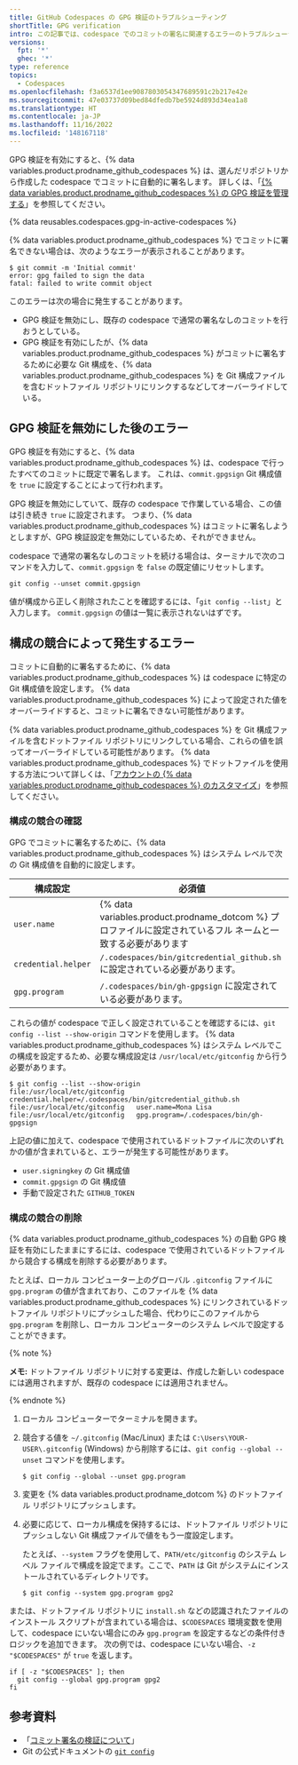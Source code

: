 ```yaml
---
title: GitHub Codespaces の GPG 検証のトラブルシューティング
shortTitle: GPG verification
intro: この記事では、codespace でのコミットの署名に関連するエラーのトラブルシューティングに関するアドバイスを提供します。
versions:
  fpt: '*'
  ghec: '*'
type: reference
topics:
  - Codespaces
ms.openlocfilehash: f3a6537d1ee9087803054347689591c2b217e42e
ms.sourcegitcommit: 47e03737d09bed84dfedb7be5924d893d34ea1a8
ms.translationtype: HT
ms.contentlocale: ja-JP
ms.lasthandoff: 11/16/2022
ms.locfileid: '148167118'
---
```

GPG 検証を有効にすると、{% data variables.product.prodname_github_codespaces %} は、選んだリポジトリから作成した codespace でコミットに自動的に署名します。 詳しくは、「[{% data variables.product.prodname_github_codespaces %} の GPG 検証を管理する](/codespaces/managing-your-codespaces/managing-gpg-verification-for-github-codespaces)」を参照してください。

{% data reusables.codespaces.gpg-in-active-codespaces %}

{% data variables.product.prodname_github_codespaces %} でコミットに署名できない場合は、次のようなエラーが表示されることがあります。

```Shell
$ git commit -m 'Initial commit'
error: gpg failed to sign the data
fatal: failed to write commit object
```

このエラーは次の場合に発生することがあります。 

- GPG 検証を無効にし、既存の codespace で通常の署名なしのコミットを行おうとしている。
- GPG 検証を有効にしたが、{% data variables.product.prodname_github_codespaces %} がコミットに署名するために必要な Git 構成を、{% data variables.product.prodname_github_codespaces %} を Git 構成ファイルを含むドットファイル リポジトリにリンクするなどしてオーバーライドしている。

## GPG 検証を無効にした後のエラー

GPG 検証を有効にすると、{% data variables.product.prodname_github_codespaces %} は、codespace で行ったすべてのコミットに既定で署名します。 これは、`commit.gpgsign` Git 構成値を `true` に設定することによって行われます。

GPG 検証を無効にしていて、既存の codespace で作業している場合、この値は引き続き `true` に設定されます。 つまり、{% data variables.product.prodname_github_codespaces %} はコミットに署名しようとしますが、GPG 検証設定を無効にしているため、それができません。

codespace で通常の署名なしのコミットを続ける場合は、ターミナルで次のコマンドを入力して、`commit.gpgsign` を `false` の既定値にリセットします。

```Shell{:copy}
git config --unset commit.gpgsign
```

値が構成から正しく削除されたことを確認するには、「`git config --list`」と入力します。 `commit.gpgsign` の値は一覧に表示されないはずです。

## 構成の競合によって発生するエラー

コミットに自動的に署名するために、{% data variables.product.prodname_github_codespaces %} は codespace に特定の Git 構成値を設定します。 {% data variables.product.prodname_github_codespaces %} によって設定された値をオーバーライドすると、コミットに署名できない可能性があります。 

{% data variables.product.prodname_github_codespaces %} を Git 構成ファイルを含むドットファイル リポジトリにリンクしている場合、これらの値を誤ってオーバーライドしている可能性があります。 {% data variables.product.prodname_github_codespaces %} でドットファイルを使用する方法について詳しくは、「[アカウントの {% data variables.product.prodname_github_codespaces %} のカスタマイズ](/codespaces/customizing-your-codespace/personalizing-github-codespaces-for-your-account#dotfiles)」を参照してください。

### 構成の競合の確認

GPG でコミットに署名するために、{% data variables.product.prodname_github_codespaces %} はシステム レベルで次の Git 構成値を自動的に設定します。

| 構成設定 | 必須値 |
| --------------------- | -------------- |
| `user.name` | {% data variables.product.prodname_dotcom %} プロファイルに設定されているフル ネームと一致する必要があります |
| `credential.helper` | `/.codespaces/bin/gitcredential_github.sh` に設定されている必要があります。 |
| `gpg.program` | `/.codespaces/bin/gh-gpgsign` に設定されている必要があります。 |

これらの値が codespace で正しく設定されていることを確認するには、`git config --list --show-origin` コマンドを使用します。 {% data variables.product.prodname_github_codespaces %} はシステム レベルでこの構成を設定するため、必要な構成設定は `/usr/local/etc/gitconfig` から行う必要があります。

```Shell
$ git config --list --show-origin
file:/usr/local/etc/gitconfig   credential.helper=/.codespaces/bin/gitcredential_github.sh
file:/usr/local/etc/gitconfig   user.name=Mona Lisa
file:/usr/local/etc/gitconfig   gpg.program=/.codespaces/bin/gh-gpgsign
```

上記の値に加えて、codespace で使用されているドットファイルに次のいずれかの値が含まれていると、エラーが発生する可能性があります。

- `user.signingkey` の Git 構成値
- `commit.gpgsign` の Git 構成値
- 手動で設定された `GITHUB_TOKEN`

### 構成の競合の削除

{% data variables.product.prodname_github_codespaces %} の自動 GPG 検証を有効にしたままにするには、codespace で使用されているドットファイルから競合する構成を削除する必要があります。

たとえば、ローカル コンピューター上のグローバル `.gitconfig` ファイルに `gpg.program` の値が含まれており、このファイルを {% data variables.product.prodname_github_codespaces %} にリンクされているドットファイル リポジトリにプッシュした場合、代わりにこのファイルから `gpg.program` を削除し、ローカル コンピューターのシステム レベルで設定することができます。

{% note %}

**メモ:** ドットファイル リポジトリに対する変更は、作成した新しい codespace には適用されますが、既存の codespace には適用されません。

{% endnote %}

1. ローカル コンピューターでターミナルを開きます。
2. 競合する値を `~/.gitconfig` (Mac/Linux) または `C:\Users\YOUR-USER\.gitconfig` (Windows) から削除するには、`git config --global --unset` コマンドを使用します。

   ```Shell
   $ git config --global --unset gpg.program
   ```
3. 変更を {% data variables.product.prodname_dotcom %} のドットファイル リポジトリにプッシュします。
4. 必要に応じて、ローカル構成を保持するには、ドットファイル リポジトリにプッシュしない Git 構成ファイルで値をもう一度設定します。 

   たとえば、`--system` フラグを使用して、`PATH/etc/gitconfig` のシステム レベル ファイルで構成を設定でます。ここで、`PATH` は Git がシステムにインストールされているディレクトリです。
   
   ```Shell
   $ git config --system gpg.program gpg2
   ```

または、ドットファイル リポジトリに `install.sh` などの認識されたファイルのインストール スクリプトが含まれている場合は、`$CODESPACES` 環境変数を使用して、codespace にいない場合にのみ `gpg.program` を設定するなどの条件付きロジックを追加できます。 次の例では、codespace にいない場合、`-z "$CODESPACES"` が `true` を返します。

```Shell{:copy}
if [ -z "$CODESPACES" ]; then
  git config --global gpg.program gpg2
fi
```

## 参考資料
- 「[コミット署名の検証について](/authentication/managing-commit-signature-verification/about-commit-signature-verification)」
- Git の公式ドキュメントの [`git config`](https://git-scm.com/docs/git-config)
